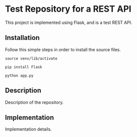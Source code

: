 # Test Repository for a REST API

This project is implemented using Flask, and is a test REST API.

## Installation
Follow this simple steps in order to install the source files.

```
source venv/lib/activate

pip install Flask

python app.py
```

## Description
Description of the repository.

## Implementation
Implementation details.
